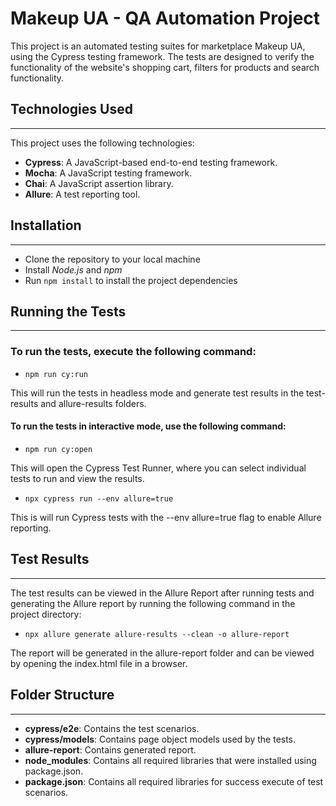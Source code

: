 # Makeup UA - QA Automation Project

This project is an automated testing suites for marketplace Makeup UA, using the Cypress testing framework. The tests are designed to verify the functionality of the website's shopping cart, filters for products and search functionality.

## Technologies Used
___
This project uses the following technologies:

- **Cypress**: A JavaScript-based end-to-end testing framework.
- **Mocha**: A JavaScript testing framework.
- **Chai**: A JavaScript assertion library.
- **Allure**: A test reporting tool.

## Installation
___
* Clone the repository to your local machine
* Install *Node.js* and *npm*
* Run `npm install` to install the project dependencies

## Running the Tests
___
### To run the tests, execute the following command:

* `npm run cy:run`

This will run the tests in headless mode and generate test results in the test-results and allure-results folders.


#### To run the tests in interactive mode, use the following command:

* `npm run cy:open`

This will open the Cypress Test Runner, where you can select individual tests to run and view the results.

* `npx cypress run --env allure=true`

This is will run Cypress tests with the --env allure=true flag to enable Allure reporting.


## Test Results
___

The test results can be viewed in the Allure Report after running tests and generating the Allure report by running the following command in the project directory:

* `npx allure generate allure-results --clean -o allure-report`

The report will be generated in the allure-report folder and can be viewed by opening the index.html file in a browser.


## Folder Structure
___

- **cypress/e2e**: Contains the test scenarios.
- **cypress/models**: Contains page object models used by the tests.
- **allure-report**: Contains generated report.
- **node_modules**: Contains all required libraries that were installed using package.json.
- **package.json**: Contains all required libraries for success execute of test scenarios.
